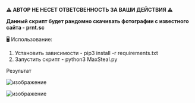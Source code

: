 <b>⚠️ АВТОР НЕ НЕСЕТ ОТВЕТСВЕННОСТЬ ЗА ВАШИ ДЕЙСТВИЯ ⚠️

Данный скрипт будет рандомно скачивать фотографии с известного сайта - prnt.sc </b>


🖥 Использование:

1. Установить зависимости - pip3 install -r requirements.txt
2. Запустить скрипт - python3 MaxSteal.py

Результат

![изображение](https://user-images.githubusercontent.com/70202505/133962838-e663ead9-f3c2-4170-a628-e452717083da.png)

![изображение](https://user-images.githubusercontent.com/70202505/133962921-cdb22f09-cf2d-4ad3-a0c6-d4ca0ec8c323.png)


